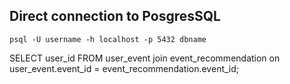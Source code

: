 ## Direct connection to PosgresSQL

```
psql -U username -h localhost -p 5432 dbname
```

SELECT user_id FROM user_event join event_recommendation on user_event.event_id = event_recommendation.event_id;
